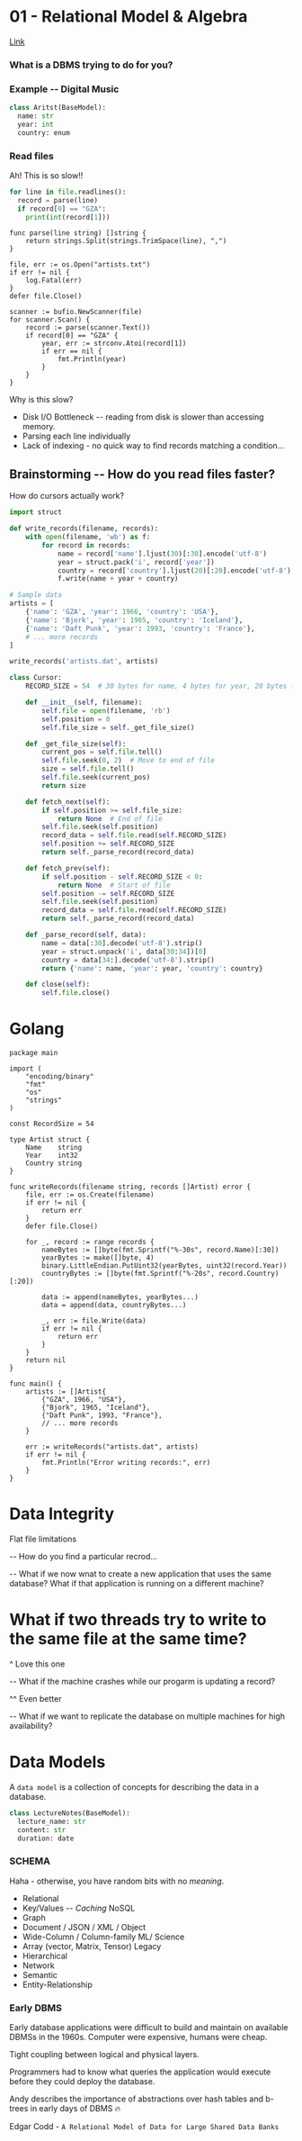 # 01 - Relational Model & Algebra

[Link](https://www.youtube.com/watch?v=APqWIjtzNGE)

### What is a DBMS trying to do for you?

### Example -- Digital Music

```python
class Aritst(BaseModel):
  name: str
  year: int
  country: enum
```

### Read files

Ah! This is so slow!!

```python
for line in file.readlines():
  record = parse(line)
  if record[0] == "GZA":
    print(int(record[1]))
```

```golang
func parse(line string) []string {
    return strings.Split(strings.TrimSpace(line), ",")
}

file, err := os.Open("artists.txt")
if err != nil {
    log.Fatal(err)
}
defer file.Close()

scanner := bufio.NewScanner(file)
for scanner.Scan() {
    record := parse(scanner.Text())
    if record[0] == "GZA" {
        year, err := strconv.Atoi(record[1])
        if err == nil {
            fmt.Println(year)
        }
    }
}
```

Why is this slow?
- Disk I/O Bottleneck -- reading from disk is slower than accessing memory.
- Parsing each line individually
- Lack of indexing - no quick way to find records matching a condition...

## Brainstorming -- How do you read files faster?

How do cursors actually work?

```python
import struct

def write_records(filename, records):
    with open(filename, 'wb') as f:
        for record in records:
            name = record['name'].ljust(30)[:30].encode('utf-8')
            year = struct.pack('i', record['year'])
            country = record['country'].ljust(20)[:20].encode('utf-8')
            f.write(name + year + country)

# Sample data
artists = [
    {'name': 'GZA', 'year': 1966, 'country': 'USA'},
    {'name': 'Bjork', 'year': 1965, 'country': 'Iceland'},
    {'name': 'Daft Punk', 'year': 1993, 'country': 'France'},
    # ... more records
]

write_records('artists.dat', artists)

class Cursor:
    RECORD_SIZE = 54  # 30 bytes for name, 4 bytes for year, 20 bytes for country

    def __init__(self, filename):
        self.file = open(filename, 'rb')
        self.position = 0
        self.file_size = self._get_file_size()

    def _get_file_size(self):
        current_pos = self.file.tell()
        self.file.seek(0, 2)  # Move to end of file
        size = self.file.tell()
        self.file.seek(current_pos)
        return size

    def fetch_next(self):
        if self.position >= self.file_size:
            return None  # End of file
        self.file.seek(self.position)
        record_data = self.file.read(self.RECORD_SIZE)
        self.position += self.RECORD_SIZE
        return self._parse_record(record_data)

    def fetch_prev(self):
        if self.position - self.RECORD_SIZE < 0:
            return None  # Start of file
        self.position -= self.RECORD_SIZE
        self.file.seek(self.position)
        record_data = self.file.read(self.RECORD_SIZE)
        return self._parse_record(record_data)

    def _parse_record(self, data):
        name = data[:30].decode('utf-8').strip()
        year = struct.unpack('i', data[30:34])[0]
        country = data[34:].decode('utf-8').strip()
        return {'name': name, 'year': year, 'country': country}

    def close(self):
        self.file.close()
```

# Golang

```golang
package main

import (
    "encoding/binary"
    "fmt"
    "os"
    "strings"
)

const RecordSize = 54

type Artist struct {
    Name    string
    Year    int32
    Country string
}

func writeRecords(filename string, records []Artist) error {
    file, err := os.Create(filename)
    if err != nil {
        return err
    }
    defer file.Close()

    for _, record := range records {
        nameBytes := []byte(fmt.Sprintf("%-30s", record.Name)[:30])
        yearBytes := make([]byte, 4)
        binary.LittleEndian.PutUint32(yearBytes, uint32(record.Year))
        countryBytes := []byte(fmt.Sprintf("%-20s", record.Country)[:20])

        data := append(nameBytes, yearBytes...)
        data = append(data, countryBytes...)

        _, err := file.Write(data)
        if err != nil {
            return err
        }
    }
    return nil
}

func main() {
    artists := []Artist{
        {"GZA", 1966, "USA"},
        {"Bjork", 1965, "Iceland"},
        {"Daft Punk", 1993, "France"},
        // ... more records
    }

    err := writeRecords("artists.dat", artists)
    if err != nil {
        fmt.Println("Error writing records:", err)
    }
}
```

# Data Integrity

Flat file limitations

-- How do you find a particular recrod...

-- What if we now wnat to create a new application that uses the same database? What if that application is running on a different machine?

# What if two threads try to write to the same file at the same time?

^ Love this one

-- What if the machine crashes while our progarm is updating a record?

^^ Even better

-- What if we want to replicate the database on multiple machines for high availability?

# Data Models

A `data model` is a collection of concepts for describing the data in a database.

```python
class LectureNotes(BaseModel):
  lecture_name: str
  content: str
  duration: date
```

### SCHEMA

Haha - otherwise, you have random bits with no *meaning*.

- Relational
- Key/Values -- _Caching_
NoSQL
- Graph
- Document / JSON / XML / Object
- Wide-Column / Column-family
ML/ Science
- Array (vector, Matrix, Tensor)
Legacy
- Hierarchical
- Network
- Semantic
- Entity-Relationship

### Early DBMS

Early database applications were difficult to build and maintain on available DBMSs in the 1960s. Computer were expensive, humans were cheap.

Tight coupling between logical and physical layers.

Programmers had to know what queries the application would execute before they could deploy the database.

Andy describes the importance of abstractions over hash tables and b-trees in early days of DBMS 🔥

Edgar Codd - `A Relational Model of Data for Large Shared Data Banks`


